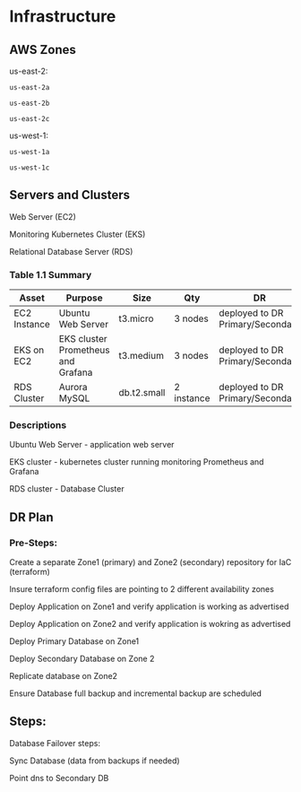 # Infrastructure

## AWS Zones
us-east-2:

    us-east-2a
  
    us-east-2b
  
    us-east-2c

us-west-1:

    us-west-1a
  
    us-west-1c
  
## Servers and Clusters
Web Server (EC2)

Monitoring Kubernetes Cluster (EKS)

Relational Database Server (RDS)


### Table 1.1 Summary
| Asset      | Purpose           | Size                                                                   | Qty                                                             | DR                                                                                                           |
|------------|-------------------|------------------------------------------------------------------------|-----------------------------------------------------------------|--------------------------------------------------------------------------------------------------------------|
| EC2 Instance | Ubuntu Web Server | t3.micro  | 3 nodes | deployed to DR Primary/Secondary|
| EKS on EC2 | EKS cluster Prometheus and Grafana | t3.medium  | 3 nodes | deployed to DR Primary/Secondary |
| RDS Cluster | Aurora MySQL | db.t2.small | 2 instance | deployed to DR Primary/Secondary |

### Descriptions
Ubuntu Web Server - application web server

EKS cluster - kubernetes cluster running monitoring Prometheus and Grafana

RDS cluster - Database Cluster


## DR Plan
### Pre-Steps:
Create a separate Zone1 (primary) and Zone2 (secondary) repository for IaC (terraform)

Insure terraform config files are pointing to 2 different availability zones

Deploy Application on Zone1 and verify application is working as advertised

Deploy Application on Zone2 and verify application is wokring as advertised

Deploy Primary Database on Zone1

Deploy Secondary Database on Zone 2

Replicate database on Zone2

Ensure Database full backup and incremental backup are scheduled


## Steps:
Database Failover steps:

Sync Database (data from backups if needed)

Point dns to Secondary DB
